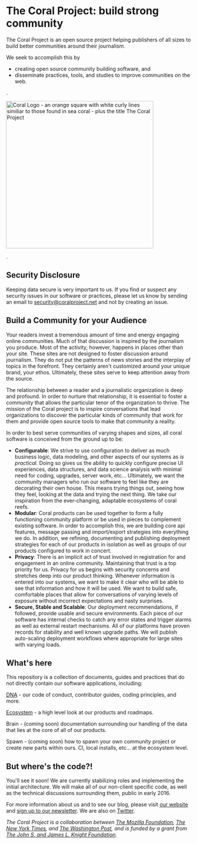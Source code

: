 # The Coral Project: build strong community

The Coral Project is an open source project helping publishers of all sizes to build better communities around their journalism.

We seek to accomplish this by

* creating open source community building software, and
* disseminate practices, tools, and studies to improve communities on the web.

.

<img src="https://coralproject.net/wp-content/uploads/2015/10/coralWordMark-1.5.png" width="400px" title="Coral Logo - an orange square with white curly lines similiar to those found in sea coral - plus the title The Coral Project" />

.

## Security Disclosure

Keeping data secure is very important to us.  If you find or suspect any security issues in our software or practices, please let us know by sending an email to security@coralproject.net and not by creating an issue.

## Build a Community for your Audience

Your readers invest a tremendous amount of time and energy engaging online communities. Much of that discussion is inspired by the journalism you produce. Most of the activity, however, happens in places other than your site. These sites are not designed to foster discussion around journalism. They do not put the patterns of news stories and the interplay of topics in the forefront.  They certainly aren't customized around your unique brand, your ethos. Ultimately, these sites serve to keep attention away from the source.

The relationship between a reader and a journalistic organization is deep and profound. In order to nurture that relationship, it is essential to foster a community that allows the particular tenor of the organization to thrive. The mission of the Coral project is to inspire conversations that lead organizations to discover the particular kinds of community that work for them and provide open source tools to make that community a reality.

In order to best serve communities of varying shapes and sizes, all coral software is conceived from the ground up to be:

* __Configurable__: We strive to use configuration to deliver as much business logic, data modeling, and other aspects of our systems as _is practical._ Doing so gives us the ability to quickly configure precise UI experiences, data structures, and data science analysis with minimal need for coding, upgrades, server work, etc... Ultimately, we want the community managers who run our software to feel like they are decorating their own house. This means trying things out, seeing how they feel, looking at the data and trying the next thing. We take our inspiration from the ever-changing, adaptable ecosystems of coral reefs.
* __Modular__: Coral products can be used together to form a fully functioning community platform or be used in pieces to complement existing software. In order to accomplish this, we are building core api features, message passing and import/export strategies into everything we do.  In addition, we refining, documenting and publishing deployment strategies for each of our products in isolation as well as groups of our products configured to work in concert.
* __Privacy__: There is an implicit act of trust involved in registration for and engagement in an online community. Maintaining that trust is a top priority for us. Privacy for us begins with security concerns and stretches deep into our product thinking. Whenever information is entered into our systems, we want to make it clear who will be able to see that information and how it will be used. We want to build safe, comfortable places that allow for conversations of varying levels of exposure without incorrect expectations and nasty surprises.
* __Secure, Stable and Scalable__: Our deployment recommendations, if followed, provide usable and secure environments. Each piece of our software has internal checks to catch any error states and trigger alarms as well as external restart mechanisms. All of our platforms have proven records for stability and well known upgrade paths. We will publish auto-scaling deployment workflows where appropriate for large sites with varying loads.



## What's here

This repository is a collection of documents, guides and practices that do not directly contain our software applications, including:

[DNA](dna) - our code of conduct, contributor guides, coding principles, and more.

[Ecosystem](ecosystem) - a high level look at our products and roadmaps.

Brain - (coming soon) documentation surrounding our handling of the data that lies at the core of all of our products.

Spawn - (coming soon) how to spawn your own community project or create new parts within ours.  CI, local installs, etc... at the ecosystem level.

## But where's the code?!

You'll see it soon! We are currently stabilizing roles and implementing the initial architecture. We will make all of our non-client specific code, as well as the technical discussions surrounding them, public in early 2016.  


For more information about us and to see our blog, please visit [our website](https://coralproject.net) and [sign up to our newsletter](http://tinyletter.com/coralproject). We are also on [Twitter](https://twitter.com/coralproject).

_The Coral Project is a collaboration between [The Mozilla Foundation](https://www.mozilla.org/en-US/foundation/), [The New York Times](http://nytimes.com), and [The Washington Post](http://washingtonpost.com), and is funded by a grant from [The John S. and James L. Knight Foundation](http://knightfoundation.org)._

